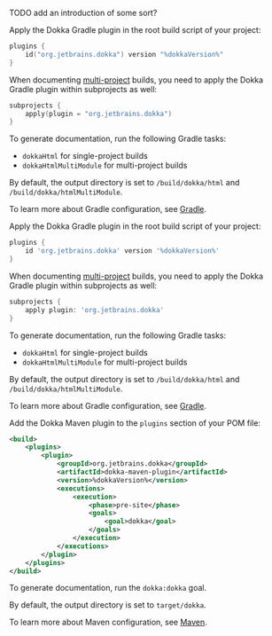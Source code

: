 [//]: # (title: Get started)

TODO add an introduction of some sort?

<tabs group="build-script">
<tab title="Gradle Kotlin DSL" group-key="kotlin">

Apply the Dokka Gradle plugin in the root build script of your project:

```kotlin
plugins {
    id("org.jetbrains.dokka") version "%dokkaVersion%"
}
```

When documenting [multi-project](https://docs.gradle.org/current/userguide/multi_project_builds.html) builds, you need 
to apply the Dokka Gradle plugin within subprojects as well:

```kotlin
subprojects {
    apply(plugin = "org.jetbrains.dokka")
}
```

To generate documentation, run the following Gradle tasks:

* `dokkaHtml` for single-project builds
* `dokkaHtmlMultiModule` for multi-project builds

By default, the output directory is set to `/build/dokka/html` and `/build/dokka/htmlMultiModule`.

To learn more about Gradle configuration, see [Gradle](gradle.md).

</tab>
<tab title="Gradle Groovy DSL" group-key="groovy">

Apply the Dokka Gradle plugin in the root build script of your project:

```groovy
plugins {
    id 'org.jetbrains.dokka' version '%dokkaVersion%'
}
```

When documenting [multi-project](https://docs.gradle.org/current/userguide/multi_project_builds.html) builds, you need
to apply the Dokka Gradle plugin within subprojects as well:

```groovy
subprojects {
    apply plugin: 'org.jetbrains.dokka'
}
```

To generate documentation, run the following Gradle tasks:

* `dokkaHtml` for single-project builds
* `dokkaHtmlMultiModule` for multi-project builds

By default, the output directory is set to `/build/dokka/html` and `/build/dokka/htmlMultiModule`.

To learn more about Gradle configuration, see [Gradle](gradle.md).

</tab>
<tab title="Maven" group-key="mvn">

Add the Dokka Maven plugin to the `plugins` section of your POM file:

```xml
<build>
    <plugins>
        <plugin>
            <groupId>org.jetbrains.dokka</groupId>
            <artifactId>dokka-maven-plugin</artifactId>
            <version>%dokkaVersion%</version>
            <executions>
                <execution>
                    <phase>pre-site</phase>
                    <goals>
                        <goal>dokka</goal>
                    </goals>
                </execution>
            </executions>
        </plugin>
    </plugins>
</build>
```

To generate documentation, run the `dokka:dokka` goal.

By default, the output directory is set to `target/dokka`.

To learn more about Maven configuration, see [Maven](maven.md).

</tab>
</tabs>
